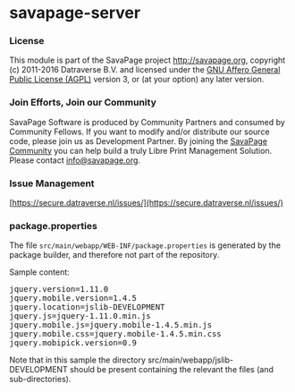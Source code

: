 # savapage-server
    
 
### License

This module is part of the SavaPage project <http://savapage.org>,
copyright (c) 2011-2016 Datraverse B.V. and licensed under the
[GNU Affero General Public License (AGPL)](https://www.gnu.org/licenses/agpl.html)
version 3, or (at your option) any later version.

### Join Efforts, Join our Community

SavaPage Software is produced by Community Partners and consumed by Community Fellows. If you want to modify and/or distribute our source code, please join us as Development Partner. By joining the [SavaPage Community](http://savapage.org/w/) you can help build a truly Libre Print Management Solution. Please contact [info@savapage.org](mailto:info@savapage.org).

### Issue Management

[https://secure.datraverse.nl/issues/](https://secure.datraverse.nl/issues/)

### package.properties

The file `src/main/webapp/WEB-INF/package.properties` is generated by the 
package builder, and therefore not part of the repository.
    
Sample content:

<pre>
jquery.version=1.11.0
jquery.mobile.version=1.4.5
jquery.location=jslib-DEVELOPMENT
jquery.js=jquery-1.11.0.min.js
jquery.mobile.js=jquery.mobile-1.4.5.min.js
jquery.mobile.css=jquery.mobile-1.4.5.min.css
jquery.mobipick.version=0.9
</pre>

Note that in this sample the directory src/main/webapp/jslib-DEVELOPMENT
should be present containing the relevant the files (and sub-directories). 

